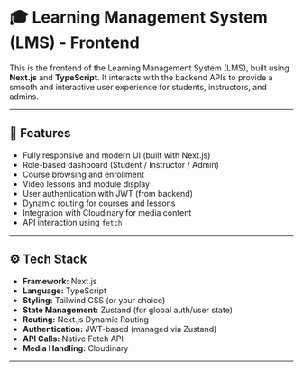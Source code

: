 # 🎓 Learning Management System (LMS) - Frontend

This is the frontend of the Learning Management System (LMS), built using **Next.js** and **TypeScript**. It interacts with the backend APIs to provide a smooth and interactive user experience for students, instructors, and admins.

---

## 🚀 Features

- Fully responsive and modern UI (built with Next.js)
- Role-based dashboard (Student / Instructor / Admin)
- Course browsing and enrollment
- Video lessons and module display
- User authentication with JWT (from backend)
- Dynamic routing for courses and lessons
- Integration with Cloudinary for media content
- API interaction using  `fetch`

---

## ⚙️ Tech Stack

- **Framework:** Next.js
- **Language:** TypeScript
- **Styling:** Tailwind CSS (or your choice)
- **State Management:** Zustand (for global auth/user state)
- **Routing:** Next.js Dynamic Routing
- **Authentication:** JWT-based (managed via Zustand)
- **API Calls:** Native Fetch API
- **Media Handling:** Cloudinary
---
